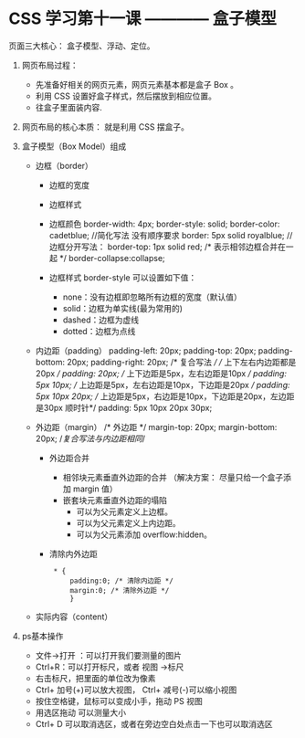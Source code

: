 # CSS 学习第十一课 ———— 盒子模型

页面三大核心： 盒子模型、浮动、定位。

1. 网页布局过程：
     - 先准备好相关的网页元素，网页元素基本都是盒子 Box 。
     - 利用 CSS 设置好盒子样式，然后摆放到相应位置。
     -  往盒子里面装内容.
2. 网页布局的核心本质： 就是利用 CSS 摆盒子。
3. 盒子模型（Box Model）组成
     - 边框（border）
       - 边框的宽度
       - 边框样式
       - 边框颜色
               border-width: 4px;
               border-style: solid;
               border-color: cadetblue;
               //简化写法 没有顺序要求
               border: 5px solid royalblue;
               //边框分开写法：
               border-top: 1px solid red; 
                /* 表示相邻边框合并在一起 */
               border-collapse:collapse; 
               
       - 边框样式 border-style 可以设置如下值：
           - none：没有边框即忽略所有边框的宽度（默认值）
           - solid：边框为单实线(最为常用的)
           - dashed：边框为虚线 
           - dotted：边框为点线
     - 内边距（padding）
           padding-left: 20px;
           padding-top: 20px;
           padding-bottom: 20px;
           padding-right: 20px;
           /* 复合写法 */
           /* 上下左右内边距都是20px */
           padding: 20px;
           /* 上下边距是5px，左右边距是10px */
           padding: 5px 10px;
           /* 上边距是5px，左右边距是10px，下边距是20px */
           padding: 5px 10px 20px;
           /* 上边距是5px，右边距是10px，下边距是20px，左边距是30px 顺时针*/
           padding: 5px 10px 20px 30px;
     - 外边距（margin）
           /* 外边距 */
           margin-top: 20px;
           margin-bottom: 20px;
           /*复合写法与内边距相同*/
         
         -  外边距合并
            -  相邻块元素垂直外边距的合并 （解决方案： 尽量只给一个盒子添加 margin 值）
            -  嵌套块元素垂直外边距的塌陷
                  - 可以为父元素定义上边框。
                  - 可以为父元素定义上内边距。
                  - 可以为父元素添加 overflow:hidden。
         - 清除内外边距

                * {
                    padding:0; /* 清除内边距 */
                    margin:0; /* 清除外边距 */
                    }

     - 实际内容（content）

4. ps基本操作

   - 文件->打开 ：可以打开我们要测量的图片
   - Ctrl+R：可以打开标尺，或者 视图 ->标尺
   - 右击标尺，把里面的单位改为像素 
   - Ctrl+ 加号(+)可以放大视图， Ctrl+ 减号(-)可以缩小视图
   - 按住空格键，鼠标可以变成小手，拖动 PS 视图
   - 用选区拖动 可以测量大小
   - Ctrl+ D 可以取消选区，或者在旁边空白处点击一下也可以取消选区